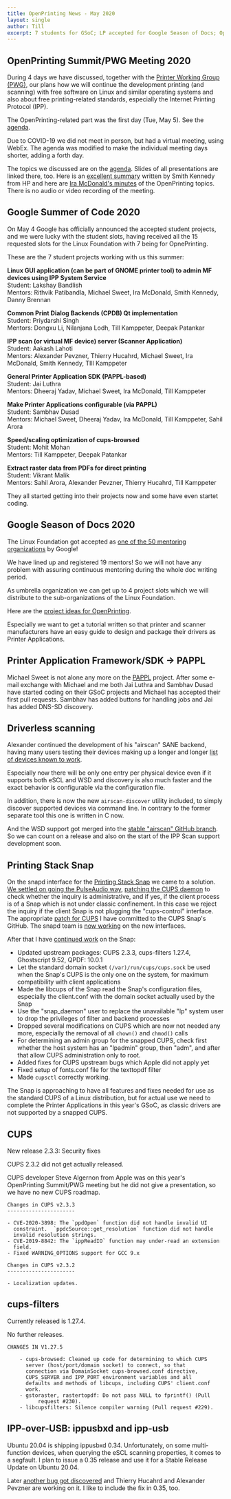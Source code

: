 ```yaml
---
title: OpenPrinting News - May 2020
layout: single
author: Till
excerpt: 7 students for GSoC; LP accepted for Google Season of Docs; OpenPrinting/PWG Meeting; Progress of our projects
---
```

## OpenPrinting Summit/PWG Meeting 2020
During 4 days we have discussed, together with the [Printer Working Group (PWG)](http://www.pwg.org), our plans how we will continue the development printing (and scanning) with free software on Linux and similar operating systems and also about free printing-related standards, especially the Internet Printing Protocol (IPP).

The OpenPrinting-related part was the first day (Tue, May 5). See the [agenda](http://www.pwg.org/chair/meeting-info/may-2020-virtual.html).

Due to COVID-19 we did not meet in person, but had a virtual meeting, using WebEx. The agenda was modified to make the individual meeting days shorter, adding a forth day.

The topics we discussed are on the [agenda](http://www.pwg.org/chair/meeting-info/may-2020-virtual.html). Slides of all presentations are linked there, too. Here is an [excellent summary](https://ftp.pwg.org/pub/pwg/www/blog/pwg-may-2020-F2F-summary.html) written by Smith Kennedy from HP and here are [Ira McDonald's minutes](http://ftp.pwg.org/pub/pwg/liaison/openprinting/minutes/OP-Summit-Minutes-20200505.htm) of the OpenPrinting topics. There is no audio or video recording of the meeting.

## Google Summer of Code 2020
On May 4 Google has officially announced the accepted student projects, and we were lucky with the student slots, having received all the 15 requested slots for the Linux Foundation with 7 being for OpnePrinting.

These are the 7 student projects working with us this summer:

**Linux GUI application (can be part of GNOME printer tool) to admin MF devices using IPP System Service**<br>
Student: Lakshay Bandlish<br>
Mentors: Rithvik Patibandla, Michael Sweet, Ira McDonald, Smith Kennedy, Danny Brennan

**Common Print Dialog Backends (CPDB) Qt implementation**<br>
Student: Priydarshi Singh<br>
Mentors: Dongxu Li, Nilanjana Lodh, Till Kamppeter, Deepak Patankar

**IPP scan (or virtual MF device) server (Scanner Application)**<br>
Student: Aakash Lahoti<br>
Mentors: Alexander Pevzner, Thierry Hucahrd, Michael Sweet, Ira McDonald, Smith Kennedy, TIll Kamppeter

**General Printer Application SDK (PAPPL-based)**<br>
Student: Jai Luthra<br>
Mentors: Dheeraj Yadav, Michael Sweet, Ira McDonald, Till Kamppeter

**Make Printer Applications configurable (via PAPPL)**<br>
Student: Sambhav Dusad<br>
Mentors: Michael Sweet, Dheeraj Yadav, Ira McDonald, Till Kamppeter, Sahil Arora

**Speed/scaling optimization of cups-browsed**<br>
Student: Mohit Mohan<br>
Mentors: Till Kamppeter, Deepak Patankar

**Extract raster data from PDFs for direct printing**<br>
Student: Vikrant Malik<br>
Mentors: Sahil Arora, Alexander Pevzner, Thierry Hucahrd, Till Kamppeter

They all started getting into their projects now and some have even startet coding.

## Google Season of Docs 2020
The Linux Foundation got accepted as [one of the 50 mentoring organizations](https://developers.google.com/season-of-docs/docs/participants/) by Google!

We have lined up and registered 19 mentors! So we will not have any problem with assuring continuous mentoring during the whole doc writing period.

As umbrella organization we can get up to 4 project slots which we will distribute to the sub-organizations of the Linux Foundation.

Here are the [project ideas for OpenPrinting](https://wiki.linuxfoundation.org/gsoc/google-season-of-docs-2020-openprinting-projects).

Especially we want to get a tutorial written so that printer and scanner manufacturers have an easy guide to design and package their drivers as Printer Applications.

## Printer Application Framework/SDK -> PAPPL
Michael Sweet is not alone any more on the [PAPPL](https://github.com/michaelrsweet/pappl/) project. After some e-mail exchange with Michael and me both Jai Luthra and Sambhav Dusad have started coding on their GSoC projects and Michael has accepted their first pull requests. Sambhav has added buttons for handling jobs and Jai has added DNS-SD discovery.

## Driverless scanning
Alexander continued the development of his "airscan" SANE backend, having many users testing their devices making up a longer and longer [list of devices known to work](https://github.com/alexpevzner/sane-airscan#compatibility).

Especially now there will be only one entry per physical device even if it supports both eSCL and WSD and discovery is also much faster and the exact behavior is configurable via the configuration file.

In addition, there is now the new `airscan-discover` utility included, to simply discover supported devices via command line. In contrary to the former separate tool this one is written in C now.

And the WSD support got merged into the [stable "airscan" GitHub branch](https://github.com/alexpevzner/sane-airscan). So we can count on a release and also on the start of the IPP Scan support development soon.

## Printing Stack Snap
On the snapd interface for the [Printing Stack Snap](https://github.com/OpenPrinting/printing-stack-snap) we came to a solution. [We settled on going the PulseAudio way](https://forum.snapcraft.io/t/interface-request-cups-control-on-cups-snap-and-including-d-bus/15233/19), [patching the CUPS daemon](https://forum.snapcraft.io/t/interface-request-cups-control-on-cups-snap-and-including-d-bus/15233/23) to check whether the inquiry is administrative, and if yes, if the client process is of a Snap which is not under classic confinement. In this case we reject the inquiry if the client Snap is not plugging the "cups-control" interface. The appropriate [patch for CUPS](https://github.com/OpenPrinting/printing-stack-snap/commit/2e5817f57a64f80029d18fb7331426a0b7dc1b12) I have committed to the CUPS Snap's GitHub. The snapd team is [now working](https://forum.snapcraft.io/t/interface-request-cups-control-on-cups-snap-and-including-d-bus/15233/47) on the new interfaces.

After that I have [continued work](https://github.com/OpenPrinting/printing-stack-snap/commits/master) on the Snap:
- Updated upstream packages: CUPS 2.3.3, cups-filters 1.27.4, Ghostscript 9.52, QPDF: 10.0.1
- Let the standard domain socket `(/var)/run/cups/cups.sock` be used when the Snap's CUPS is the only one on the system, for maximum compatibility with client applications
- Made the libcups of the Snap read the Snap's configuration files, especially the client.conf with the domain socket actually used by the Snap
- Use the "snap_daemon" user to replace the unavailable "lp" system user to drop the privileges of filter and backend processes
- Dropped several modifications on CUPS which are now not needed any more, especially the removal of all `chown()` and `chmod()` calls
- For determining an admin group for the snapped CUPS, check first whether the host system has an "lpadmin" group, then "adm", and after that allow CUPS administration only to root.
- Added fixes for CUPS upstream bugs which Apple did not apply yet
- Fixed setup of fonts.conf file for the texttopdf filter
- Made `cupsctl` correctly working.

The Snap is approaching to have all features and fixes needed for use as the standard CUPS of a Linux distribution, but for actual use we need to complete the Printer Applications in this year's GSoC, as classic drivers are not supported by a snapped CUPS.

## CUPS
New release 2.3.3: Security fixes

CUPS 2.3.2 did not get actually released.

CUPS developer Steve Algernon from Apple was on this year's OpenPrinting Summit/PWG meeting but he did not give a presentation, so we have no new CUPS roadmap.

```
Changes in CUPS v2.3.3
----------------------

- CVE-2020-3898: The `ppdOpen` function did not handle invalid UI
  constraint.  `ppdcSource::get_resolution` function did not handle
  invalid resolution strings.
- CVE-2019-8842: The `ippReadIO` function may under-read an extension
  field.
- Fixed WARNING_OPTIONS support for GCC 9.x

Changes in CUPS v2.3.2
----------------------

- Localization updates.
```

## cups-filters
Currently released is 1.27.4.

No further releases.

```
CHANGES IN V1.27.5

	- cups-browsed: Cleaned up code for determining to which CUPS
	  server (host/port/domain socket) to connect, so that
	  connection via DomainSocket cups-browsed.conf directive,
	  CUPS_SERVER and IPP_PORT environment variables and all
	  defaults and methods of libcups, including CUPS' client.conf
	  work.
	- gstoraster, rastertopdf: Do not pass NULL to fprintf() (Pull
          request #230).
	- libcupsfilters: Silence compiler warning (Pull request #229).
```


## IPP-over-USB: ippusbxd and ipp-usb

Ubuntu 20.04 is shipping ippusbxd 0.34. Unfortunately, on some multi-function devices, when querying the eSCL scanning properties, it comes to a segfault. I plan to issue a 0.35 release and use it for a Stable Release Update on Ubuntu 20.04.

Later [another bug got discovered](https://github.com/OpenPrinting/ippusbxd/issues/34) and Thierry Hucahrd and Alexander Pevzner are working on it. I like to include the fix in 0.35, too.
